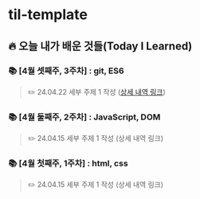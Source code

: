 # til-template

## 🔥 오늘 내가 배운 것들(Today I Learned)


### 📚 [4월 셋째주, 3주차] : git, ES6
> ✏️ 24.04.22 세부 주제 1 작성   ([상세 내역 링크](https://github.com/100-hours-a-week/wendy-til/blob/main/April%20/2024-04-22))


### 📚 [4월 둘째주, 2주차] : JavaScript, DOM 
> ✏️ 24.04.15 세부 주제 1 작성 (상세 내역 링크)

### 📚 [4월 첫째주, 1주차] : html, css
> ✏️ 24.04.15 세부 주제 1 작성 (상세 내역 링크)


